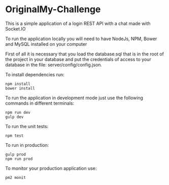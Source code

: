 # OriginalMy-Challenge

This is a simple application of a login REST API with a chat made with Socket.IO

To run the application locally you will need to have NodeJs, NPM, Bower and MySQL installed on your computer

First of all it is necessary that you load the database.sql that is in the root of the project in your database and put the credentials of access to your database in the file: server/config/config.json.

To install dependencies run:

```
npm install
bower install
```

To run the application in development mode just use the following commands in different terminals:

```
npm run dev
gulp dev
```

To run the unit tests:

```
npm test
```

To run in production:

```
gulp prod
npm run prod
```

To monitor your production application use:

```
pm2 monit
```
